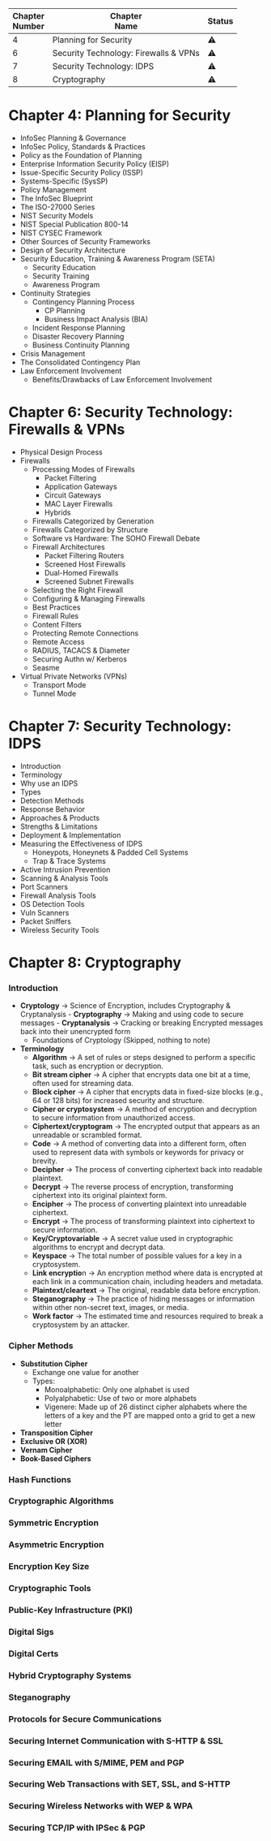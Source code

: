 | Chapter<br>Number | Chapter<br>Name                       | Status    |
| ----------------- | ------------------------------------- | --------- |
| 4                 | Planning for Security                 | :warning: |
| 6                 | Security Technology: Firewalls & VPNs | :warning: |
| 7                 | Security Technology: IDPS             | :warning: |
| 8                 | Cryptography                          | :warning: |

# Chapter 4: Planning for Security
- InfoSec Planning & Governance
- InfoSec Policy, Standards & Practices
- Policy as the Foundation of Planning
- Enterprise Information Security Policy (EISP)
- Issue-Specific Security Policy (ISSP)
- Systems-Specific (SysSP)
- Policy Management
- The InfoSec Blueprint
- The ISO-27000 Series
- NIST Security Models
- NIST Special Publication 800-14
- NIST CYSEC Framework
- Other Sources of Security Frameworks
- Design of Security Architecture
- Security Education, Training & Awareness Program (SETA)
	- Security Education
	- Security Training
	- Awareness Program
- Continuity Strategies
	- Contingency Planning Process
		- CP Planning
		- Business Impact Analysis (BIA)
	- Incident Response Planning
	- Disaster Recovery Planning
	- Business Continuity Planning
- Crisis Management
- The Consolidated Contingency Plan
- Law Enforcement Involvement
	- Benefits/Drawbacks of Law Enforcement Involvement
# Chapter 6: Security Technology: Firewalls & VPNs
- Physical Design Process
- Firewalls
	- Processing Modes of Firewalls
		- Packet Filtering
		- Application Gateways
		- Circuit Gateways
		- MAC Layer Firewalls
		- Hybrids
	- Firewalls Categorized by Generation
	- Firewalls Categorized by Structure
	- Software vs Hardware: The SOHO Firewall Debate
	- Firewall Architectures
		- Packet Filtering Routers
		- Screened Host Firewalls
		- Dual-Homed Firewalls
		- Screened Subnet Firewalls
	- Selecting the Right Firewall
	- Configuring & Managing Firewalls
	- Best Practices
	- Firewall Rules
	- Content Filters
	- Protecting Remote Connections
	- Remote Access
	- RADIUS, TACACS & Diameter
	- Securing Authn w/ Kerberos
	- Seasme
- Virtual Private Networks (VPNs)
	- Transport Mode
	- Tunnel Mode
# Chapter 7: Security Technology: IDPS
- Introduction
- Terminology
- Why use an IDPS
- Types
- Detection Methods
- Response Behavior
- Approaches & Products
- Strengths & Limitations
- Deployment & Implementation
- Measuring the Effectiveness of IDPS
	- Honeypots, Honeynets & Padded Cell Systems
	- Trap & Trace Systems
- Active Intrusion Prevention
- Scanning & Analysis Tools
- Port Scanners
- Firewall Analysis Tools
- OS Detection Tools
- Vuln Scanners
- Packet Sniffers
- Wireless Security Tools
# Chapter 8: Cryptography
### Introduction
- **Cryptology** -> Science of Encryption, includes Cryptography & Cryptanalysis
		- **Cryptography** -> Making and using code to secure messages
		- **Cryptanalysis** -> Cracking or breaking Encrypted messages back into their unencrypted form
	- Foundations of Cryptology (Skipped, nothing to note)
- **Terminology**
	- **Algorithm** -> A set of rules or steps designed to perform a specific task, such as encryption or decryption.
	- **Bit stream cipher** -> A cipher that encrypts data one bit at a time, often used for streaming data.
	- **Block cipher** -> A cipher that encrypts data in fixed-size blocks (e.g., 64 or 128 bits) for increased security and structure.
	- **Cipher or cryptosystem** -> A method of encryption and decryption to secure information from unauthorized access.
	- **Ciphertext/cryptogram** -> The encrypted output that appears as an unreadable or scrambled format.
	- **Code** -> A method of converting data into a different form, often used to represent data with symbols or keywords for privacy or brevity.
	- **Decipher** -> The process of converting ciphertext back into readable plaintext.
	- **Decrypt** -> The reverse process of encryption, transforming ciphertext into its original plaintext form.
	- **Encipher** -> The process of converting plaintext into unreadable ciphertext.
	- **Encrypt** -> The process of transforming plaintext into ciphertext to secure information.
	- **Key/Cryptovariable** -> A secret value used in cryptographic algorithms to encrypt and decrypt data.
	- **Keyspace** -> The total number of possible values for a key in a cryptosystem.
	- **Link encryptio**n -> An encryption method where data is encrypted at each link in a communication chain, including headers and metadata.
	- **Plaintext/cleartext** -> The original, readable data before encryption.
	- **Steganography** -> The practice of hiding messages or information within other non-secret text, images, or media.
	- **Work factor** -> The estimated time and resources required to break a cryptosystem by an attacker.
### Cipher Methods
- **Substitution Cipher**
	- Exchange one value for another
	- Types:
		- Monoalphabetic: Only one alphabet is used
		- Polyalphabetic: Use of two or more alphabets
		- Vigenere: Made up of 26 distinct cipher alphabets where the letters of a key and the PT are mapped onto a grid to get a new letter
- **Transposition Cipher**
- **Exclusive OR (XOR)**
- **Vernam Cipher**
- **Book-Based Ciphers**
### Hash Functions
### Cryptographic Algorithms
### Symmetric Encryption
### Asymmetric Encryption
### Encryption Key Size
### Cryptographic Tools
### Public-Key Infrastructure (PKI)
### Digital Sigs
### Digital Certs
### Hybrid Cryptography Systems
### Steganography
### Protocols for Secure Communications
### Securing Internet Communication with S-HTTP & SSL
### Securing EMAIL with S/MIME, PEM and PGP
### Securing Web Transactions with SET, SSL, and S-HTTP
### Securing Wireless Networks with WEP & WPA
### Securing TCP/IP with IPSec & PGP